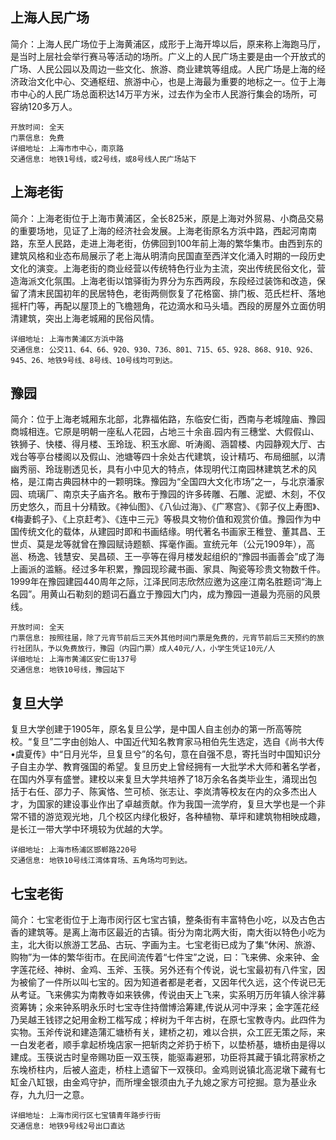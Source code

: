 上海人民广场
------------

简介：上海人民广场位于上海黄浦区，成形于上海开埠以后，原来称上海跑马厅，是当时上层社会举行赛马等活动的场所。广义上的人民广场主要是由一个开放式的广场、人民公园以及周边一些文化、旅游、商业建筑等组成。人民广场是上海的经济政治文化中心、交通枢纽、旅游中心，也是上海最为重要的地标之一。位于上海市中心的人民广场总面积达14万平方米，过去作为全市人民游行集会的场所，可容纳120多万人。
```
开放时间: 全天
门票信息: 免费
详细地址: 上海市市中心，南京路
交通信息: 地铁1号线，或2号线，或8号线人民广场站下
```

上海老街
--------

简介：上海老街位于上海市黄浦区，全长825米，原是上海对外贸易、小商品交易的重要场地，见证了上海的经济社会发展。上海老街原名方浜中路，西起河南南路，东至人民路，走进上海老街，仿佛回到100年前上海的繁华集市。由西到东的建筑风格和业态布局展示了老上海从明清向民国直至西洋文化涌入时期的一段历史文化的演变。上海老街的商业经营以传统特色行业为主流，突出传统民俗文化，营造海派文化氛围。上海老街以馆驿街为界分为东西两段，东段经过装饰和改造，保留了清末民国初年的民居特色，老街两侧恢复了花格窗、排门板、范氏栏杆、落地摇杆门等，再配以屋顶上的飞檐翘角，花边滴水和马头墙。西段的房屋外立面仿明清建筑，突出上海老城厢的民俗风情。

```
详细地址: 上海市黄浦区方浜中路
交通信息: 公交11、64、66、920、930、736、801、715、65、928、868、910、926、945、26、地铁9号线、8号线、10号线均可到达。
```

豫园
-----

简介：位于上海老城厢东北部，北靠福佑路，东临安仁街，西南与老城隍庙、豫园商城相连。它原是明朝一座私人花园，占地三十余亩.园内有三穗堂、大假假山、铁狮子、快楼、得月楼、玉玲珑、积玉水廊、听涛阁、涵碧楼、内园静观大厅、古戏台等亭台楼阁以及假山、池塘等四十余处古代建筑，设计精巧、布局细腻，以清幽秀丽、玲珑剔透见长，具有小中见大的特点，体现明代江南园林建筑艺术的风格，是江南古典园林中的一颗明珠。豫园为“全国四大文化市场”之一，与北京潘家园、琉璃厂、南京夫子庙齐名。散布于豫园的许多砖雕、石雕、泥塑、木刻，不仅历史悠久，而且十分精致。《神仙图》、《八仙过海》、《广寒宫》、《郭子仪上寿图》、《梅妻鹤子》、《上京赶考》、《连中三元》等极具文物价值和观赏价值。豫园作为中国传统文化的载体，从建园时即和书画结缘。明代著名书画家王稚登、董其昌、王世贞、莫是龙等就曾在豫园赋诗题额、挥毫作画。宣统元年（公元1909年），高邕、杨逸、钱慧安、吴昌硕、王一亭等在得月楼发起组织的“豫园书画善会”成了海上画派的滥觞。经过多年积累，豫园现珍藏书画、家具、陶瓷等珍贵文物数千件。1999年在豫园建园440周年之际，江泽民同志欣然应邀为这座江南名胜题词“海上名园”。用黄山石勒刻的题词石矗立于豫园大门内，成为豫园一道最为亮丽的风景线。

```
开放时间: 全天
门票信息: 按照往届，除了元宵节前后三天外其他时间门票是免费的，元宵节前后三天预约的旅行社团队，予以免费放行，豫园（内园门票）成人40元/人，小学生凭证10元/人
详细地址: 上海市黄浦区安仁街137号
交通信息: 地铁10号线，豫园站下
```

复旦大学
--------

复旦大学创建于1905年，原名复旦公学，是中国人自主创办的第一所高等院校。“复旦”二字由创始人、中国近代知名教育家马相伯先生选定，选自《尚书大传•虞夏传》中“日月光华，旦复旦兮”的名句，意在自强不息，寄托当时中国知识分子自主办学、教育强国的希望。复旦历史上曾经拥有一大批学术大师和著名学者，在国内外享有盛誉。建校以来复旦大学共培养了18万余名各类毕业生，涌现出包括于右任、邵力子、陈寅恪、竺可桢、张志让、李岚清等校友在内的众多杰出人才，为国家的建设事业作出了卓越贡献。作为我国一流学府，复旦大学也是一个非常不错的游览观光地，几个校区内绿化极好，各种植物、草坪和建筑物相映成趣，是长江一带大学中环境较为优越的大学。

```
详细地址: 上海市杨浦区邯郸路220号
交通信息: 地铁10号线江湾体育场、五角场均可到达。
```

七宝老街
-------

简介：七宝老街位于上海市闵行区七宝古镇，整条街有丰富特色小吃，以及古色古香的建筑等。是离上海市区最近的古镇。街分为南北两大街，南大街以特色小吃为主，北大街以旅游工艺品、古玩、字画为主。七宝老街已成为了集“休闲、旅游、购物”为一体的繁华街市。在民间流传着“七件宝”之说，曰：飞来佛、氽来钟、金字莲花经、神树、金鸡、玉斧、玉筷。另外还有个传说，说七宝最初有八件宝，因为被偷了一件所以叫七宝的。因为知道者都是老者，又因年代久远，这个传说已无从考证。飞来佛实为南教寺如来铁佛，传说由天上飞来，实系明万历年镇人徐泮募资筹铸；氽来钟系明永乐时七宝寺住持僧博洽筹建,传说从河中浮来；金字莲花经乃吴越王钱镠之妃用金粉工楷写成；梓树为千年古树，在原七宝教寺内。此四件为实物。玉斧传说和建造蒲汇塘桥有关，建桥之初，难以合拱，众工匠无策之际，来一白发老者，顺手拿起桥堍店家一把斩肉之斧扔于桥下，以垫桥基，塘桥由是得以建成。玉筷说古时皇帝赐功臣一双玉筷，能驱毒避邪，功臣将其藏于镇北蒋家桥之东堍桥柱内，后被人盗走，桥柱上遗留下一双筷印。金鸡则说镇北高泥墩下藏有七缸金八缸银，由金鸡守护，而所埋金银须由九子九媳之家方可挖掘。意为基业永存，九九归一之意。

```
详细地址: 上海市闵行区七宝镇青年路步行街
交通信息: 地铁9号线2号出口直达
```
